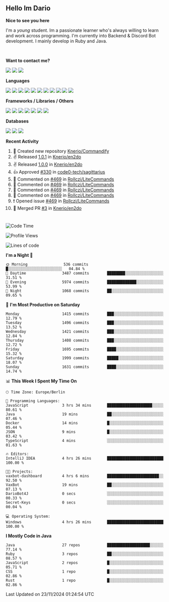 <h2>Hello Im Dario</h2>

**Nice to see you here**

I'm a *young* student. Im a passionate learner who's always willing to learn and work across
programming. I'm currently into Backend & Discord Bot development. I mainly develop in Ruby and Java.

<br/>

**Want to contact me?**

<a href="https://github.com/knerio"><img src="https://img.shields.io/badge/-Github-blue?style=for-the-badge&logo=github&logoColor=white"/></a> <a href="https://discord.com/users/639416958923702292"><img src="https://img.shields.io/badge/-knerio-blue?style=for-the-badge&logo=discord&logoColor=white"/></a> <a href="https://twitch.tv/dopalos_"><img src="https://img.shields.io/badge/-twitch-blue?style=for-the-badge&logo=twitch&logoColor=white"/></a>

**Languages**

<img src="https://img.shields.io/badge/-HTML-blue?style=for-the-badge&logo=html5&logoColor=white"/> <img src="https://img.shields.io/badge/-CSS-blue?style=for-the-badge&logo=CSS3&logoColor=white"/> <img src="https://img.shields.io/badge/-Javascript-blue?style=for-the-badge&logo=javascript&logoColor=white"/> <img src="https://img.shields.io/badge/-Typescript-blue?style=for-the-badge&logo=TypeScript&logoColor=white"/> <img src="https://img.shields.io/badge/-Java-blue?style=for-the-badge&logo=java&logoColor=white"/> <img src="https://img.shields.io/badge/-Kotlin-blue?style=for-the-badge&logo=kotlin&logoColor=white"/> <img src="https://img.shields.io/badge/-SQL-blue?style=for-the-badge&logo=MYSQL&logoColor=white"/> <img src="https://img.shields.io/badge/-Markdown-blue?style=for-the-badge&logo=Markdown&logoColor=white"/> <img src="https://img.shields.io/badge/-JSON-blue?style=for-the-badge&logo=JSON&logoColor=white"/> <img src="https://img.shields.io/badge/-Git-blue?style=for-the-badge&logo=Git&logoColor=white"/> <img src="https://img.shields.io/badge/-Ruby-blue?style=for-the-badge&logo=Ruby&logoColor=white"/>
<br/>

 **Frameworks / Libraries / Others**

<img src="https://img.shields.io/badge/-Bootstrap-blue?style=for-the-badge&logo=Bootstrap&logoColor=white"/> <img src="https://img.shields.io/badge/-Node.JS-blue?style=for-the-badge&logo=node.js&logoColor=white"/> <img src="https://img.shields.io/badge/-React-blue?style=for-the-badge&logo=React&logoColor=white"/> <img src="https://img.shields.io/badge/-Express-blue?style=for-the-badge&logo=Express&logoColor=white"/> <img src="https://img.shields.io/badge/-Next.Js-blue?style=for-the-badge&logo=Next.Js&logoColor=white"/> <img src="https://img.shields.io/badge/-Ruby_On_Rails-blue?style=for-the-badge&logo=ruby-on-rails&logoColor=white"/> <img src="https://img.shields.io/badge/-JDA-blue?style=for-the-badge&logo=JDA&logoColor=white"/>

**Databases**

<img src="https://img.shields.io/badge/-MongoDB-blue?style=for-the-badge&logo=mongodb&logoColor=white"/> <img src="https://img.shields.io/badge/-MariaDB-blue?style=for-the-badge&logo=MariaDB&logoColor=white"/>
<img src="https://img.shields.io/badge/-PostgreSQL-blue?style=for-the-badge&logo=PostgreSQl&logoColor=white"/>

**Recent Activity**

<!--RECENT_ACTIVITY:start-->
1. 📔 Created new repository [Knerio/Commandify](https://github.com/Knerio/Commandify)<br>
2. ✌️ Released [1.0.1](https://github.com/Knerio/en2do/releases/tag/1.0.1) in [Knerio/en2do](https://github.com/Knerio/en2do)<br>
3. ✌️ Released [1.0.0](https://github.com/Knerio/en2do/releases/tag/1.0.0) in [Knerio/en2do](https://github.com/Knerio/en2do)<br>
4. 👍 Approved [#330](https://github.com/code0-tech/sagittarius/pull/330#pullrequestreview-2408998976) in [code0-tech/sagittarius](https://github.com/code0-tech/sagittarius)<br>
5. 💬 Commented on [#469](https://github.com/Rollczi/LiteCommands/issues/469#issuecomment-2447765891) in [Rollczi/LiteCommands](https://github.com/Rollczi/LiteCommands)<br>
6. 💬 Commented on [#469](https://github.com/Rollczi/LiteCommands/issues/469#issuecomment-2447359080) in [Rollczi/LiteCommands](https://github.com/Rollczi/LiteCommands)<br>
7. 💬 Commented on [#469](https://github.com/Rollczi/LiteCommands/issues/469#issuecomment-2447343760) in [Rollczi/LiteCommands](https://github.com/Rollczi/LiteCommands)<br>
8. 💬 Commented on [#469](https://github.com/Rollczi/LiteCommands/issues/469#issuecomment-2442606679) in [Rollczi/LiteCommands](https://github.com/Rollczi/LiteCommands)<br>
9. ❗️ Opened issue [#469](https://github.com/Rollczi/LiteCommands/issues/469) in [Rollczi/LiteCommands](https://github.com/Rollczi/LiteCommands)<br>
10. 🎉 Merged PR [#3](https://github.com/Knerio/en2do/pull/3) in [Knerio/en2do](https://github.com/Knerio/en2do)<br>
<!--RECENT_ACTIVITY:end-->
 
#

<!--START_SECTION:waka-->
![Code Time](http://img.shields.io/badge/Code%20Time-600%20hrs%2027%20mins-blue)

![Profile Views](http://img.shields.io/badge/Profile%20Views-42-blue)

![Lines of code](https://img.shields.io/badge/From%20Hello%20World%20I%27ve%20Written-557.7%20thousand%20lines%20of%20code-blue)

**I'm a Night 🦉** 

```text
🌞 Morning                536 commits         █░░░░░░░░░░░░░░░░░░░░░░░░   04.84 % 
🌆 Daytime                3487 commits        ████████░░░░░░░░░░░░░░░░░   31.51 % 
🌃 Evening                5974 commits        █████████████░░░░░░░░░░░░   53.99 % 
🌙 Night                  1068 commits        ██░░░░░░░░░░░░░░░░░░░░░░░   09.65 % 
```
📅 **I'm Most Productive on Saturday** 

```text
Monday                   1415 commits        ███░░░░░░░░░░░░░░░░░░░░░░   12.79 % 
Tuesday                  1496 commits        ███░░░░░░░░░░░░░░░░░░░░░░   13.52 % 
Wednesday                1421 commits        ███░░░░░░░░░░░░░░░░░░░░░░   12.84 % 
Thursday                 1408 commits        ███░░░░░░░░░░░░░░░░░░░░░░   12.72 % 
Friday                   1695 commits        ████░░░░░░░░░░░░░░░░░░░░░   15.32 % 
Saturday                 1999 commits        █████░░░░░░░░░░░░░░░░░░░░   18.07 % 
Sunday                   1631 commits        ████░░░░░░░░░░░░░░░░░░░░░   14.74 % 
```


📊 **This Week I Spent My Time On** 

```text
🕑︎ Time Zone: Europe/Berlin

💬 Programming Languages: 
JavaScript               3 hrs 34 mins       ████████████████████░░░░░   80.61 % 
Java                     19 mins             ██░░░░░░░░░░░░░░░░░░░░░░░   07.46 % 
Docker                   14 mins             █░░░░░░░░░░░░░░░░░░░░░░░░   05.44 % 
JSON                     9 mins              █░░░░░░░░░░░░░░░░░░░░░░░░   03.42 % 
TypeScript               4 mins              ░░░░░░░░░░░░░░░░░░░░░░░░░   01.63 % 

🔥 Editors: 
IntelliJ IDEA            4 hrs 26 mins       █████████████████████████   100.00 % 

🐱‍💻 Projects: 
vaxbot-dashboard         4 hrs 6 mins        ███████████████████████░░   92.50 % 
VaxBot                   19 mins             ██░░░░░░░░░░░░░░░░░░░░░░░   07.13 % 
DarioBot4J               0 secs              ░░░░░░░░░░░░░░░░░░░░░░░░░   00.33 % 
Secret-Keys              0 secs              ░░░░░░░░░░░░░░░░░░░░░░░░░   00.04 % 

💻 Operating System: 
Windows                  4 hrs 26 mins       █████████████████████████   100.00 % 
```

**I Mostly Code in Java** 

```text
Java                     27 repos            ███████████████████░░░░░░   77.14 % 
Ruby                     3 repos             ██░░░░░░░░░░░░░░░░░░░░░░░   08.57 % 
JavaScript               2 repos             █░░░░░░░░░░░░░░░░░░░░░░░░   05.71 % 
CSS                      1 repo              █░░░░░░░░░░░░░░░░░░░░░░░░   02.86 % 
Rust                     1 repo              █░░░░░░░░░░░░░░░░░░░░░░░░   02.86 % 
```




 Last Updated on 23/11/2024 01:24:54 UTC
<!--END_SECTION:waka-->

